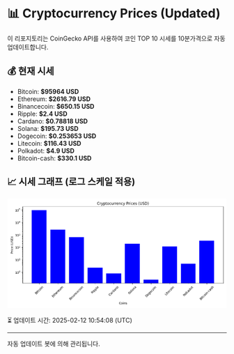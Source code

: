 
# 📊 Cryptocurrency Prices (Updated)

이 리포지토리는 CoinGecko API를 사용하여 코인 TOP 10 시세를 10분가격으로 자동 업데이트합니다.

## 💰 현재 시세
- Bitcoin: **$95964 USD**
- Ethereum: **$2616.79 USD**
- Binancecoin: **$650.15 USD**
- Ripple: **$2.4 USD**
- Cardano: **$0.78818 USD**
- Solana: **$195.73 USD**
- Dogecoin: **$0.253653 USD**
- Litecoin: **$116.43 USD**
- Polkadot: **$4.9 USD**
- Bitcoin-cash: **$330.1 USD**

## 📈 시세 그래프 (로그 스케일 적용)
![Crypto Prices](crypto_prices.png)

⏳ 업데이트 시간: 2025-02-12 10:54:08 (UTC)

---
자동 업데이트 봇에 의해 관리됩니다.
